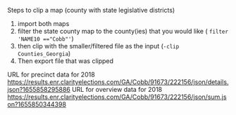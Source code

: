 Steps to clip a map (county with state legislative districts)

1. import both maps
2. filter the state county map to the county(ies) that you would like ( `filter 'NAME10 =="Cobb"'`)
3. then clip with the smaller/filtered file as the input (`-clip Counties_Georgia`)
4. Then export file that was clipped



URL for precinct data for 2018  https://results.enr.clarityelections.com/GA/Cobb/91673/222156/json/details.json?1655858295886
URL for overview data for 2018 https://results.enr.clarityelections.com/GA/Cobb/91673/222156/json/sum.json?1655850344398 

